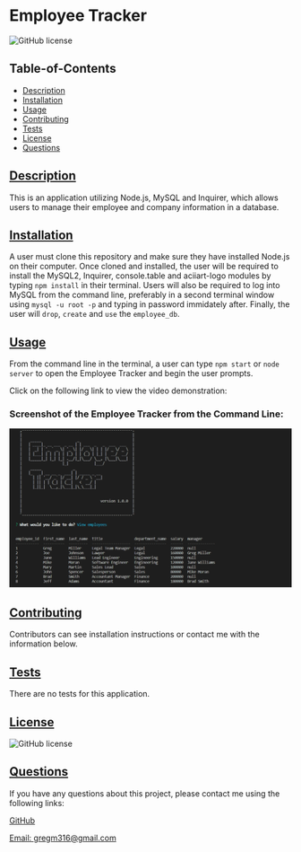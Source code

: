# Employee Tracker

![GitHub license](https://img.shields.io/badge/license-MIT-blue.svg)

## Table-of-Contents

- [Description](#description)
- [Installation](#installation)
- [Usage](#usage)
- [Contributing](#contributing)
- [Tests](#tests)
- [License](#license)
- [Questions](#questions)

## [Description](#table-of-contents)

This is an application utilizing Node.js, MySQL and Inquirer, which allows users to manage their employee and company information in a database.

## [Installation](#table-of-contents)

A user must clone this repository and make sure they have installed Node.js on their computer. Once cloned and installed, the user will be required to install the MySQL2, Inquirer, console.table and aciiart-logo modules by typing `npm install` in their terminal. Users will also be required to log into MySQL from the command line, preferably in a second terminal window using `mysql -u root -p` and typing in password immidately after. Finally, the user will `drop`, `create` and `use` the `employee_db`.

## [Usage](#table-of-contents)

From the command line in the terminal, a user can type `npm start` or `node server` to open the Employee Tracker and begin the user prompts.

Click on the following link to view the video demonstration:


### **Screenshot of the Employee Tracker from the Command Line:**

![Employee Tracker](./assets/images/employee-tracker.png)

## [Contributing](#table-of-contents)

Contributors can see installation instructions or contact me with the information below.

## [Tests](#table-of-contents)

There are no tests for this application.

## [License](#table-of-contents)

![GitHub license](https://img.shields.io/badge/license-MIT-blue.svg)

## [Questions](#table-of-contents)

If you have any questions about this project, please contact me using the following links:

[GitHub](https://github.com/Gregm316)

[Email: gregm316@gmail.com](mailto:gregm316@gmail.com)
